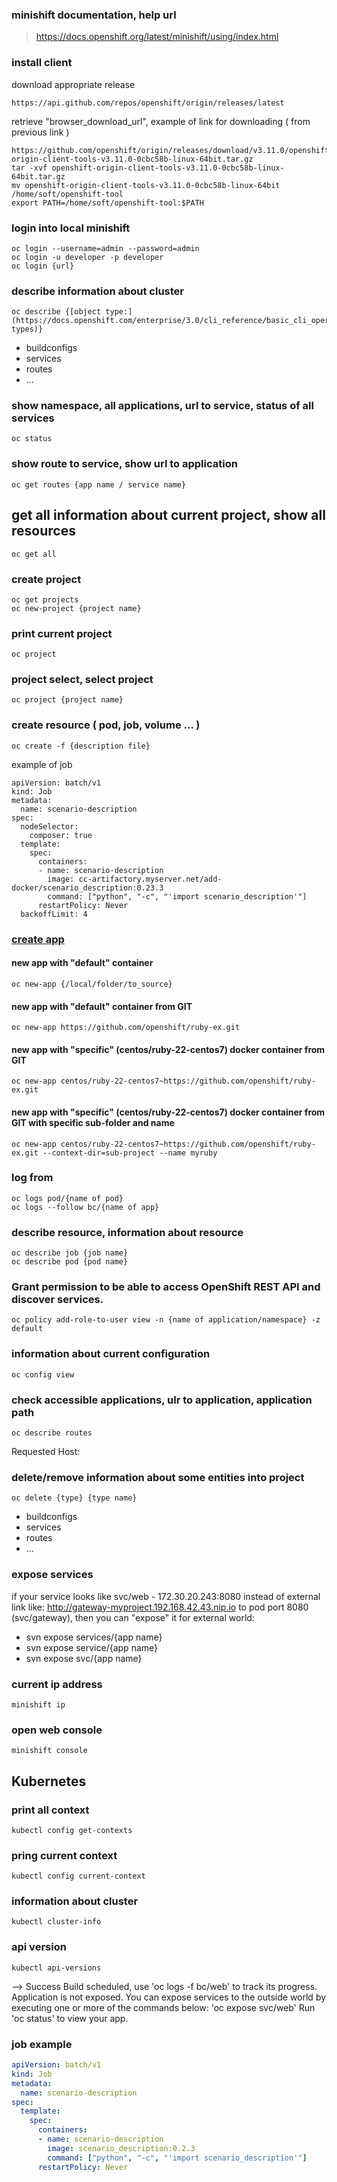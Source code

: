 ### minishift documentation, help url
> https://docs.openshift.org/latest/minishift/using/index.html

### install client
download appropriate release 
```
https://api.github.com/repos/openshift/origin/releases/latest
```
retrieve "browser_download_url", example of link for downloading ( from previous link )
```
https://github.com/openshift/origin/releases/download/v3.11.0/openshift-origin-client-tools-v3.11.0-0cbc58b-linux-64bit.tar.gz
tar -xvf openshift-origin-client-tools-v3.11.0-0cbc58b-linux-64bit.tar.gz
mv openshift-origin-client-tools-v3.11.0-0cbc58b-linux-64bit /home/soft/openshift-tool
export PATH=/home/soft/openshift-tool:$PATH
```

### login into local minishift
```
oc login --username=admin --password=admin
oc login -u developer -p developer
oc login {url}
```

### describe information about cluster
```
oc describe {[object type:](https://docs.openshift.com/enterprise/3.0/cli_reference/basic_cli_operations.html#object-types)}
```
* buildconfigs
* services
* routes
* ...

### show namespace, all applications, url to service, status of all services
```
oc status
```

### show route to service, show url to application
```
oc get routes {app name / service name}
```

## get all information about current project, show all resources
```
oc get all
```

### create project
```
oc get projects
oc new-project {project name}
```

### print current project
```
oc project
```

### project select, select project
```
oc project {project name}
```

### create resource ( pod, job, volume ... )
```
oc create -f {description file}
```
example of job
```
apiVersion: batch/v1
kind: Job
metadata:
  name: scenario-description
spec:
  nodeSelector:         
    composer: true
  template:         
    spec:
      containers:
      - name: scenario-description
        image: cc-artifactory.myserver.net/add-docker/scenario_description:0.23.3
        command: ["python", "-c", "'import scenario_description'"]
      restartPolicy: Never
  backoffLimit: 4
```

### [create app](https://access.redhat.com/documentation/en-us/openshift_enterprise/3.0/html/developer_guide/dev-guide-new-app)

#### new app with "default" container 
```
oc new-app {/local/folder/to_source}
```

#### new app with "default" container from GIT
```
oc new-app https://github.com/openshift/ruby-ex.git
```

#### new app with "specific" (centos/ruby-22-centos7) docker container from GIT
```
oc new-app centos/ruby-22-centos7~https://github.com/openshift/ruby-ex.git
```

#### new app with "specific" (centos/ruby-22-centos7) docker container from GIT with specific sub-folder and name
```
oc new-app centos/ruby-22-centos7~https://github.com/openshift/ruby-ex.git --context-dir=sub-project --name myruby
```

### log from 
```
oc logs pod/{name of pod}
oc logs --follow bc/{name of app}
```

### describe resource, information about resource
```
oc describe job {job name}
oc describe pod {pod name}
```


### Grant permission to be able to access OpenShift REST API and discover services.
```
oc policy add-role-to-user view -n {name of application/namespace} -z default
```

### information about current configuration
```
oc config view
```

### check accessible applications, ulr to application, application path
```
oc describe routes
```
Requested Host:

### delete/remove information about some entities into project
```
oc delete {type} {type name}
```
* buildconfigs
* services
* routes
* ...

### expose services
if your service looks like svc/web - 172.30.20.243:8080
instead of external link like: http://gateway-myproject.192.168.42.43.nip.io to pod port 8080 (svc/gateway), then you can "expose" it for external world:
* svn expose services/{app name}
* svn expose service/{app name}
* svn expose svc/{app name}

### current ip address
```
minishift ip
```

### open web console
```
minishift console
```

## Kubernetes

### print all context
```
kubectl config get-contexts
```

### pring current context
```
kubectl config current-context
```

### information about cluster
```
kubectl cluster-info
```

### api version
```
kubectl api-versions
```

--> Success
    Build scheduled, use 'oc logs -f bc/web' to track its progress.
    Application is not exposed. You can expose services to the outside world by executing one or more of the commands below:
     'oc expose svc/web' 
    Run 'oc status' to view your app.

### job example
```yaml
apiVersion: batch/v1
kind: Job
metadata:
  name: scenario-description
spec:
  template:         
    spec:
      containers:
      - name: scenario-description
        image: scenario_description:0.2.3
        command: ["python", "-c", "'import scenario_description'"]
      restartPolicy: Never
```
